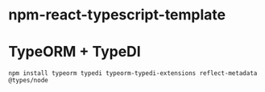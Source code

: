 # npm-react-typescript-template
# TypeORM + TypeDI 

```
npm install typeorm typedi typeorm-typedi-extensions reflect-metadata @types/node
```